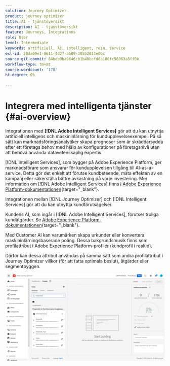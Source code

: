 ```yaml
---
solution: Journey Optimizer
product: journey optimizer
title: AI - tjänstöversikt
description: AI - tjänstöversikt
feature: Journeys, Integrations
role: User
level: Intermediate
keywords: artificiell, AI, intelligent, resa, service
exl-id: 20da09e1-0611-4d27-a589-30552011e06c
source-git-commit: 84beb9ba9646cb1b40bcfd8a180fc98963a8ff0b
workflow-type: tm+mt
source-wordcount: '178'
ht-degree: 0%

---
```


# Integrera med intelligenta tjänster {#ai-overview}

Integrationen med **[!DNL Adobe Intelligent Services]** gör att du kan utnyttja artificiell intelligens och maskininlärning för kundupplevelseexempel. På så sätt kan marknadsföringsanalytiker skapa prognoser som är skräddarsydda efter ett företags behov med hjälp av konfigurationer på företagsnivå utan att behöva använda datavetenskaplig expertis.

[!DNL Intelligent Services], som bygger på Adobe Experience Platform, ger marknadsförare som ansvarar för kundupplevelsen tillgång till AI-as-a-service. Detta gör det enkelt att förutse kundbeteende, mäta effekten av en kampanj eller säkerställa bättre avkastning på varje investering. Mer information om [!DNL Adobe Intelligent Services] finns i [Adobe Experience Platform-dokumentationen](https://experienceleague.adobe.com/docs/experience-platform/intelligent-services/home.html?lang=sv-SE){target="_blank"}.

Integrationen mellan [!DNL Journey Optimizer] och [!DNL Intelligent Services] gör att du kan utnyttja kundförutsägelser.

Kundens AI, som ingår i [!DNL Adobe Intelligent Services], förutser troliga kundåtgärder. Se [Adobe Experience Platform-dokumentationen](https://experienceleague.adobe.com/docs/experience-platform/intelligent-services/customer-ai/overview.html?lang=sv-SE){target="_blank"}.

Med Customer AI kan varumärken skapa urkunder eller konvertera maskininlärningsbaserade poäng. Dessa bakgrundsmusik finns som profilattribut i Adobe Experience Platform-profiler (kundprofil i realtid).

Därför kan dessa attribut användas på samma sätt som andra profilattribut i Journey Optimizer villkor (för att fatta optimala beslut), åtgärder eller segmentbyggen.

![](assets/customer-ai.png)
